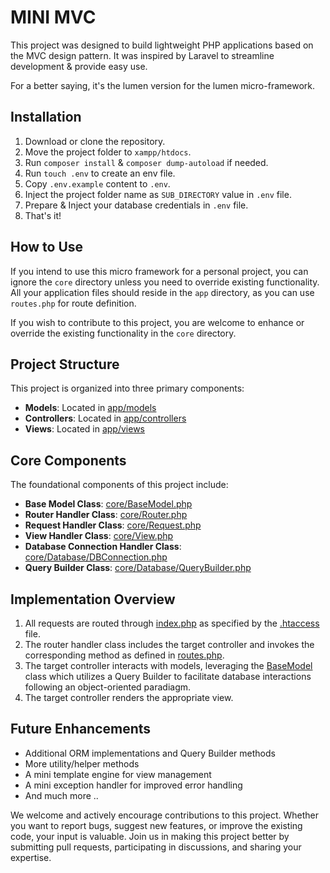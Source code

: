 # MINI MVC

This project was designed to build lightweight PHP applications based on the MVC design pattern. It was inspired by Laravel to streamline development & provide easy use.

For a better saying, it's the lumen version for the lumen micro-framework.

## Installation
1. Download or clone the repository.
2. Move the project folder to `xampp/htdocs`.
3. Run `composer install` & `composer dump-autoload` if needed.
4. Run `touch .env` to create an env file.
5. Copy `.env.example` content to `.env`.
6. Inject the project folder name as `SUB_DIRECTORY` value in `.env` file.
7. Prepare & Inject your database credentials in `.env` file.
8. That's it!

## How to Use

If you intend to use this micro framework for a personal project, you can ignore the `core` directory unless you need to override existing functionality. All your application files should reside in the `app` directory, as you can use `routes.php` for route definition. 

If you wish to contribute to this project, you are welcome to enhance or override the existing functionality in the `core` directory.

## Project Structure

This project is organized into three primary components:

- **Models**: Located in [app/models](app/models)
- **Controllers**: Located in [app/controllers](app/controllers)
- **Views**: Located in [app/views](app/views)

## Core Components

The foundational components of this project include:

- **Base Model Class**: [core/BaseModel.php](core/BaseModel.php)
- **Router Handler Class**: [core/Router.php](core/Router.php)
- **Request Handler Class**: [core/Request.php](core/Request.php)
- **View Handler Class**: [core/View.php](core/View.php)
- **Database Connection Handler Class**: [core/Database/DBConnection.php](core/Database/DBConnection.php)
- **Query Builder Class**: [core/Database/QueryBuilder.php](core/Database/QueryBuilder.php)

## Implementation Overview

1. All requests are routed through [index.php](index.php) as specified by the [.htaccess](.htaccess) file.
2. The router handler class includes the target controller and invokes the corresponding method as defined in [routes.php](routes.php).
3. The target controller interacts with models, leveraging the [BaseModel](core/BaseModel.php) class which utilizes a Query Builder to facilitate database interactions following an object-oriented paradiagm.
4. The target controller renders the appropriate view.

## Future Enhancements

- Additional ORM implementations and Query Builder methods
- More utility/helper methods
- A mini template engine for view management
- A mini exception handler for improved error handling
- And much more ..

We welcome and actively encourage contributions to this project. Whether you want to report bugs, suggest new features, or improve the existing code, your input is valuable. Join us in making this project better by submitting pull requests, participating in discussions, and sharing your expertise.